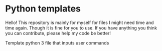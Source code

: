 # Python templates

Hello! This repository is mainly for myself for files I might need time and time again. Though it is fine for you to use. If you have anything you think you can contribute, please help my code be better!


Template python 3 file that inputs user commands

